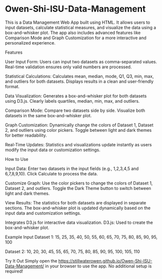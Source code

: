 # Owen-Shi-ISU-Data-Management
This is a Data Management Web App built using HTML. It allows users to input datasets, calculate statistical measures, and visualize the data using a box-and-whisker plot. The app also includes advanced features like Comparison Mode and Graph Customization for a more interactive and personalized experience.

Features

User Input Form:
Users can input two datasets as comma-separated values.
Real-time validation ensures only valid numbers are processed.

Statistical Calculations:
Calculates mean, median, mode, Q1, Q3, min, max, and outliers for both datasets.
Displays results in a clean and user-friendly format.

Data Visualization:
Generates a box-and-whisker plot for both datasets using D3.js.
Clearly labels quartiles, median, min, max, and outliers.

Comparison Mode:
Compare two datasets side by side.
Visualize both datasets in the same box-and-whisker plot.

Graph Customization:
Dynamically change the colors of Dataset 1, Dataset 2, and outliers using color pickers.
Toggle between light and dark themes for better readability.

Real-Time Updates:
Statistics and visualizations update instantly as users modify the input data or customization settings.

How to Use

Input Data:
Enter two datasets in the input fields (e.g., 1,2,3,4,5 and 6,7,8,9,10).
Click Calculate to process the data.

Customize Graph:
Use the color pickers to change the colors of Dataset 1, Dataset 2, and outliers.
Toggle the Dark Theme button to switch between light and dark themes.

View Results:
The statistics for both datasets are displayed in separate sections.
The box-and-whisker plot is updated dynamically based on the input data and customization settings.

Integrates D3.js for interactive data visualization.
D3.js: Used to create the box-and-whisker plot.

Example Input
Dataset 1: 15, 25, 35, 40, 50, 55, 60, 65, 70, 75, 80, 85, 90, 95, 100

Dataset 2: 10, 20, 30, 45, 55, 65, 70, 75, 80, 85, 90, 95, 100, 105, 110

Try It Out
Simply open the https://stillwaterowen.github.io/Owen-Shi-ISU-Data-Management/ in your browser to use the app. No additional setup is required!
